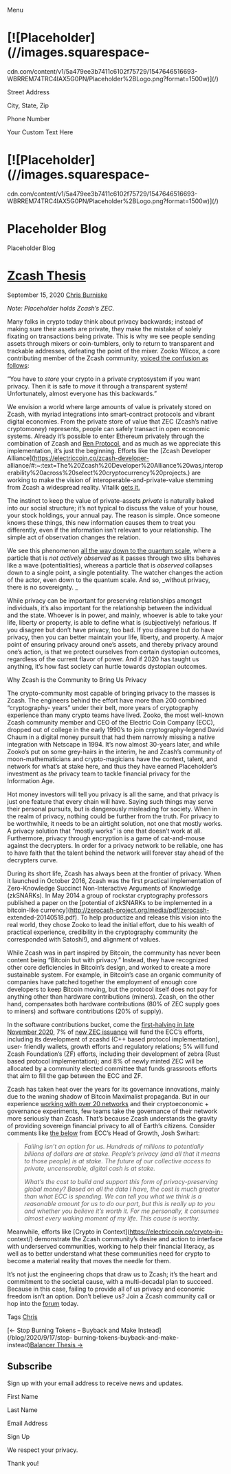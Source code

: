 

Menu

#  [![Placeholder](//images.squarespace-
cdn.com/content/v1/5a479ee3b7411c6102f75729/1547646516693-WBRREM74TRC4IAX5G0PN/Placeholder%2BLogo.png?format=1500w)](/)

Street Address

City, State, Zip

Phone Number

Your Custom Text Here

# [![Placeholder](//images.squarespace-
cdn.com/content/v1/5a479ee3b7411c6102f75729/1547646516693-WBRREM74TRC4IAX5G0PN/Placeholder%2BLogo.png?format=1500w)](/)

# Placeholder Blog

Placeholder Blog

#  [Zcash Thesis ](/blog/2020/9/15/zcash-thesis)

September 15, 2020 [Chris Burniske](/blog?author=5abcb505a4f0023ef9d62e2b)

_Note: Placeholder holds Zcash’s ZEC._

Many folks in crypto today think about privacy backwards; instead of making
sure their assets are private, they make the mistake of solely fixating on
transactions being private. This is why we see people sending assets through
mixers or coin-tumblers, only to return to transparent and trackable
addresses, defeating the point of the mixer. Zooko Wilcox, a core contributing
member of the Zcash community, [voiced the confusion as
follows](https://twitter.com/zooko/status/1284956301299036161?s=20):

“You have to *store* your crypto in a private cryptosystem if you want
privacy. Then it is safe to *move* it through a transparent system!
Unfortunately, almost everyone has this backwards.”

We envision a world where large amounts of value is privately stored on Zcash,
with myriad integrations into smart-contract protocols and vibrant digital
economies. From the private store of value that ZEC (Zcash’s native
cryptomoney) represents, people can safely transact in open economic systems.
Already it’s possible to enter Ethereum privately through the combination of
Zcash and [Ren Protocol](https://renproject.io/), and as much as we appreciate
this implementation, it’s just the beginning. Efforts like the [Zcash
Developer Alliance](https://electriccoin.co/zcash-developer-
alliance/#:~:text=The%20Zcash%20Developer%20Alliance%20was,interoperability%20across%20select%20cryptocurrency%20projects.)
are working to make the vision of interoperable-and-private-value stemming
from Zcash a widespread reality. Vitalik [gets it.
](https://twitter.com/ElectricCoinCo/status/1301232283781824514?s=20)

The instinct to keep the value of private-assets _private_ is naturally baked
into our social structure; it’s not typical to discuss the value of your
house, your stock holdings, your annual pay. The reason is simple. Once
someone knows these things, this new information causes them to treat you
differently, even if the information isn’t relevant to your relationship. The
simple act of observation changes the relation.

We see this phenomenon [all the way down to the quantum
scale](https://www.youtube.com/watch?v=Q1YqgPAtzho), where a particle that is
_not actively observed_ as it passes through two slits behaves like a wave
(potentialities), whereas a particle that is _observed_ collapses down to a
single point, a single potentiality. The watcher changes the action of the
actor, even down to the quantum scale. And so, _without privacy, there is no
sovereignty.  _

While privacy can be important for preserving relationships amongst
individuals, it’s also important for the relationship between the individual
and the state. Whoever is in power, and mainly, whoever is able to take your
life, liberty or property, is able to define what is (subjectively) nefarious.
If you disagree but don’t have privacy, too bad. If you disagree but do have
privacy, then you can better maintain your life, liberty, and property. A
major point of ensuring privacy around one’s assets, and thereby privacy
around one’s action, is that we protect ourselves from certain dystopian
outcomes, regardless of the current flavor of power. And if 2020 has taught us
anything, it’s how fast society can hurtle towards dystopian outcomes.

Why Zcash is the Community to Bring Us Privacy

The crypto-community most capable of bringing privacy to the masses is Zcash.
The engineers behind the effort have more than 200 combined “cryptography-
years” under their belt, more years of cryptography experience than many
crypto teams have lived. Zooko, the most well-known Zcash community member and
CEO of the Electric Coin Company (ECC), dropped out of college in the early
1990’s to join cryptography-legend David Chaum in a digital money pursuit that
had them narrowly missing a native integration with Netscape in 1994. It’s now
almost 30-years later, and while Zooko’s put on some grey-hairs in the
interim, he and Zcash’s community of moon-mathematicians and crypto-magicians
have the context, talent, and network for what’s at stake here, and thus they
have earned Placeholder’s investment as _the_ privacy team to tackle financial
privacy for the Information Age.

Hot money investors will tell you privacy is all the same, and that privacy is
just one feature that every chain will have. Saying such things may serve
their personal pursuits, but is dangerously misleading for society. When in
the realm of privacy, nothing could be further from the truth. For privacy to
be worthwhile, it needs to be an airtight solution, not one that mostly works.
A privacy solution that “mostly works” is one that doesn’t work at all.
Furthermore, privacy through encryption is a game of cat-and-mouse against the
decrypters. In order for a privacy network to be reliable, one has to have
faith that the talent behind the network will forever stay ahead of the
decrypters curve.

During its short life, Zcash has always been at the frontier of privacy. When
it launched in October 2016, Zcash was the first practical implementation of
Zero-Knowledge Succinct Non-Interactive Arguments of Knowledge (zkSNARKs). In
May 2014 a group of rockstar cryptography professors published a paper on the
[potential of zkSNARKs to be implemented in a bitcoin-like
currency](http://zerocash-project.org/media/pdf/zerocash-
extended-20140518.pdf). To help productize and release this vision into the
real world, they chose Zooko to lead the initial effort, due to his wealth of
practical experience, credibility in the cryptography community (he
corresponded with Satoshi!), and alignment of values.

While Zcash was in part inspired by Bitcoin, the community has never been
content being “Bitcoin but with privacy.” Instead, they have recognized other
core deficiencies in Bitcoin’s design, and worked to create a more sustainable
system. For example, in Bitcoin’s case an organic community of companies have
patched together the employment of enough core developers to keep Bitcoin
moving, but the protocol itself does not pay for anything other than hardware
contributions (miners). Zcash, on the other hand, compensates both hardware
contributions (80% of ZEC supply goes to miners) and software contributions
(20% of supply).

In the software contributions bucket, come the [first-halving in late November
2020](https://www.nicehash.com/countdown/ZEC-halving-2020-11-17-12:00), 7% of
[new ZEC issuance](https://zips.z.cash/zip-1014) will fund the ECC’s efforts,
including its development of zcashd (C++ based protocol implementation), user-
friendly wallets, growth efforts and regulatory relations; 5% will fund Zcash
Foundation’s (ZF) efforts, including their development of zebra (Rust based
protocol implementation); and 8% of newly minted ZEC will be allocated by a
community elected committee that funds grassroots efforts that aim to fill the
gap between the ECC and ZF.

Zcash has taken heat over the years for its governance innovations, mainly due
to the waning shadow of Bitcoin Maximalist propaganda. But in our experience
[working with over 20 networks](https://www.placeholder.vc/) and their
cryptoeconomic + governance experiments, few teams take the governance of
their network more seriously than Zcash. That’s because Zcash understands the
gravity of providing sovereign financial privacy to all of Earth’s citizens.
Consider comments like [the
below](https://forum.zcashcommunity.com/t/decentralizing-the-dev-fee/35252/90)
from ECC’s Head of Growth, Josh Swihart:

>  _Failing isn’t an option for us._ _Hundreds of millions to potentially
> billions of dollars are at stake._ _People’s privacy (and all that it means
> to those people) is at stake._ _The future of our collective access to
> private, uncensorable, digital cash is at stake._
>
>  _What’s the cost to build and support this form of privacy-preserving
> global money? Based on all the data I have, the cost is much greater than
> what ECC is spending. We can tell you what we think is a reasonable amount
> for us to do our part, but this is really up to you and whether you believe
> it’s worth it. For me personally, it consumes almost every waking moment of
> my life. This cause is worthy._

Meanwhile, efforts like [Crypto in Context](https://electriccoin.co/crypto-in-
context/) demonstrate the Zcash community’s desire and action to interface
with underserved communities, working to help their financial literacy, as
well as to better understand what these communities need for crypto to become
a material reality that moves the needle for them.

It’s not just the engineering chops that draw us to Zcash; it’s the heart and
commitment to the societal cause, with a multi-decadal plan to succeed.
Because in this case, failing to provide all of us privacy and economic
freedom isn’t an option. Don’t believe us? Join a Zcash community call or hop
into the [forum](https://forum.zcashcommunity.com/) today.

Tags [Chris](/blog/tag/Chris)

[<- Stop Burning Tokens – Buyback and Make Instead](/blog/2020/9/17/stop-
burning-tokens-buyback-and-make-instead)[Balancer Thesis
->](/blog/2020/7/20/balancer-thesis)

[ ](https://twitter.com/placeholdervc)

## Subscribe

Sign up with your email address to receive news and updates.

First Name

Last Name

Email Address

Sign Up

We respect your privacy.

Thank you!

